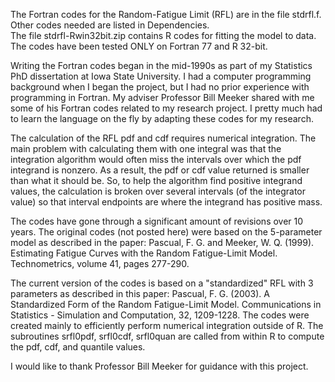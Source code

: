 The Fortran codes for the Random-Fatigue Limit (RFL) are in the file stdrfl.f.  
Other codes needed are listed in Dependencies.  
The file stdrfl-Rwin32bit.zip contains R codes for fitting the model to data.  
The codes have been tested ONLY on Fortran 77 and R 32-bit.  

Writing the Fortran codes began in the mid-1990s as part of my Statistics PhD dissertation at Iowa State University.  I had a computer programming background when I began the project, but I had no prior experience with programming in Fortran.  My adviser Professor Bill Meeker shared with me some of his Fortran codes related to my research project.  I pretty much had to learn the language on the fly by adapting these codes for my research.  

The calculation of the RFL pdf and cdf requires numerical integration.  The main problem with calculating them with one integral was that the integration algorithm would often miss the intervals over which the pdf integrand is nonzero.  As a result, the pdf or cdf value returned is smaller than what it should be.  So, to help the algorithm find positive integrand values, the calculation is broken over several intervals (of the integrator value) so that interval endpoints are where the integrand has positive mass.  

The codes have gone through a significant amount of revisions over 10 years.  The original codes (not posted here) were based on the 5-parameter model as described in the paper:
  Pascual, F. G. and Meeker, W. Q. (1999). Estimating Fatigue Curves with the Random Fatigue-Limit 
  Model. Technometrics, volume 41, pages 277-290.

The current version of the codes is based on a "standardized" RFL with 3 parameters as described in this paper:
  Pascual, F. G. (2003). A Standardized Form of the Random Fatigue-Limit Model. Communications in 
  Statistics - Simulation and Computation, 32, 1209-1228.
The codes were created mainly to efficiently perform numerical integration outside of R.  The subroutines 
  srfl0pdf, srfl0cdf, srfl0quan
are called from within R to compute the pdf, cdf, and quantile values.  

I would like to thank Professor Bill Meeker for guidance with this project.
